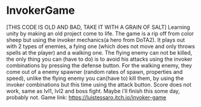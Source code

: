 # InvokerGame
[THIS CODE IS OLD AND BAD, TAKE IT WITH A GRAIN OF SALT]
Learning unity by making an old project come to life.
The game is a rip off from color sheep but using the invoker mechanics(a hero from DoTA2).
It plays out with 2 types of enemies, a fying one (which does not move and only throws spells at the player) and a walking one.
The flying enemy can not be killed, the only thing you can (have to do) is to avoid his attacks using the invoker combinations by pressing the defense button. For the walking enemy, they come out of a enemy spawner (random rates of spawn, properties and speed), unlike the flying enemy you can(have to) kill them, by using the invoker combinations but this time using the attack button.
Score does not work, same as lvl1, lvl2 and boss fight. Maybe i'll finish this some day, probably not.
Game link: https://luistessaro.itch.io/invoker-game
